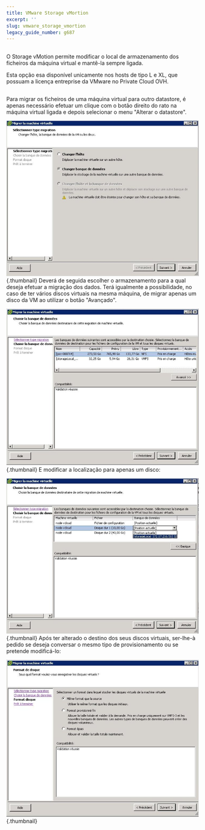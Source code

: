 ```yaml
---
title: VMware Storage vMortion
excerpt: ''
slug: vmware_storage_vmortion
legacy_guide_number: g687
---
```



## 
O Storage vMotion permite modificar o local de armazenamento dos ficheiros da máquina virtual e mantê-la sempre ligada.

Esta opção esa disponível unicamente nos hosts de tipo L e XL, que possuam a licença entreprise da VMware no Private Cloud OVH.


## 
Para migrar os ficheiros de uma máquina virtual para outro datastore, é apenas necessário efetuar um clique com o botão direito do rato na máquina virtual ligada e depois selecionar o menu "Alterar o datastore".

![](images/img_328.jpg){.thumbnail}
Deverá de seguida escolher o armazenamento para a qual deseja efetuar a migração dos dados.
Terá igualmente a possibilidade, no caso de ter vários discos virtuais na mesma máquina, de migrar apenas um disco da VM ao utilizar o botão "Avançado".

![](images/img_326.jpg){.thumbnail}
E modificar a localização para apenas um disco:

![](images/img_325.jpg){.thumbnail}
Após ter alterado o destino dos seus discos virtuais, ser-lhe-à pedido se deseja conversar o mesmo tipo de provisionamento ou se pretende modificá-lo:

![](images/img_327.jpg){.thumbnail}


